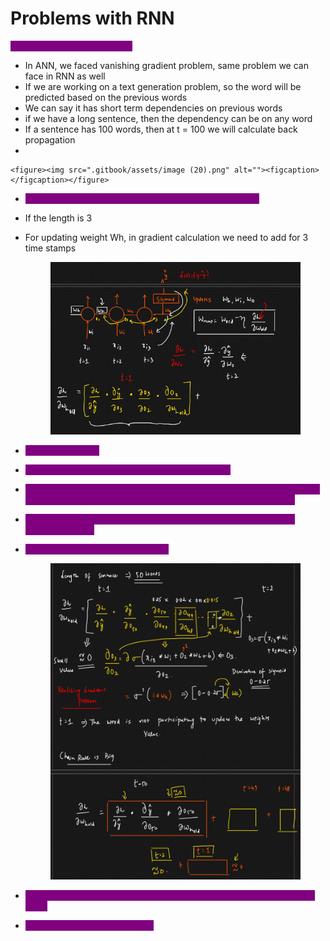# Problems with RNN

<mark style="color:purple;background-color:purple;">**Vanishing Gradient Problem:**</mark>

* In ANN, we faced vanishing gradient problem, same problem we can face in RNN as well
* If we are working on a text generation problem, so the word will be predicted based on the previous words
* We can say it has short term dependencies on previous words
* if we have a long sentence, then the dependency can be on any word
* If a sentence has 100 words, then at t = 100 we will calculate back propagation
*

    <figure><img src=".gitbook/assets/image (20).png" alt=""><figcaption></figcaption></figure>
* <mark style="color:purple;background-color:purple;">**The long term dependency cannot be captured by RNN**</mark>&#x20;
* If the length is 3
*   For updating weight Wh, in gradient calculation we need to add for 3 time stamps

    <figure><img src=".gitbook/assets/{677E83B6-C01C-445E-B633-83BE5911C588}.png" alt=""><figcaption></figcaption></figure>
* <mark style="color:purple;background-color:purple;">**If the length is 50**</mark>
* <mark style="color:purple;background-color:purple;">**The derivative of sigmoid is between 0 and 0.25**</mark>
* <mark style="color:purple;background-color:purple;">**So when we multiply this small terms the gradient will almost be 0, so we can say that the word is not participating in weight updation**</mark>
* <mark style="color:purple;background-color:purple;">**The words which are nearer to the output they will contribute in weight updation**</mark>
*   <mark style="color:purple;background-color:purple;">**And the weights wont be updated**</mark>

    <figure><img src=".gitbook/assets/{3EA0943B-24E6-4A61-8188-AFDB92B3064B}.png" alt=""><figcaption></figcaption></figure>
* <mark style="color:purple;background-color:purple;">**To solve this we can also other activation functions like ReLU, Leaky ReLU**</mark>
* <mark style="color:purple;background-color:purple;">**Another option is to use LSTM**</mark>
